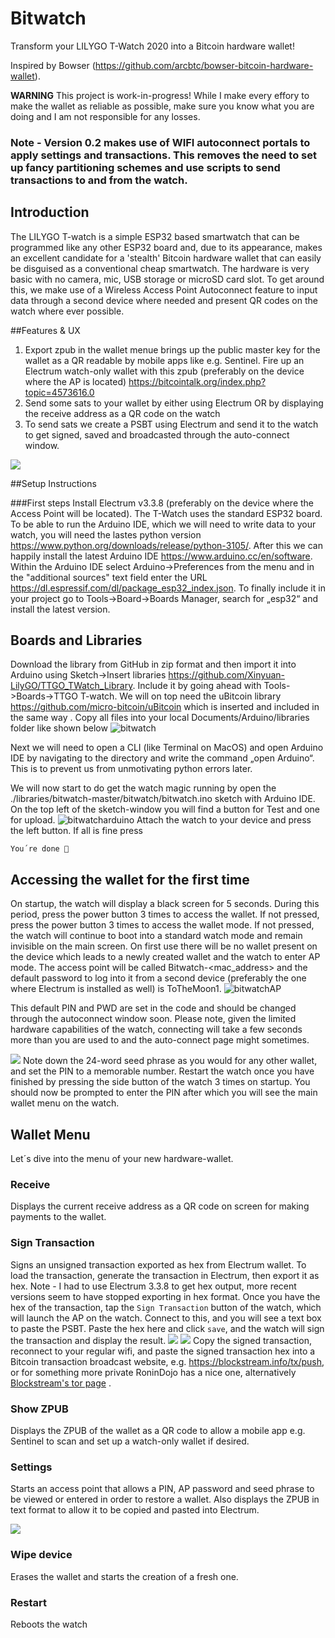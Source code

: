 # Bitwatch
Transform your LILYGO T-Watch 2020 into a Bitcoin hardware wallet!

Inspired by Bowser (https://github.com/arcbtc/bowser-bitcoin-hardware-wallet).

**WARNING**
This project is work-in-progress! While I make every effory to make the wallet as reliable as possible, make sure you know what you are doing and I am not responsible for any losses.

### Note - Version 0.2 makes use of WIFI autoconnect portals to apply settings and transactions. This removes the need to set up fancy partitioning schemes and use scripts to send transactions to and from the watch.

## Introduction
The LILYGO T-watch is a simple ESP32 based smartwatch that can be programmed like any other ESP32 board and, due to its appearance, makes an excellent candidate for a 'stealth' Bitcoin hardware wallet that can easily be disguised as a conventional cheap smartwatch. 
The hardware is very basic with no camera, mic, USB storage or microSD card slot. To get around this, we make use of a Wireless Access Point Autoconnect feature to input data through a second device where needed and present QR codes on the watch where ever possible. 

##Features & UX

1. Export zpub in the wallet menue brings up the public master key for the wallet as a QR readable by mobile apps like e.g. Sentinel. 
Fire up an Electrum watch-only wallet with this zpub (preferably on the device where the AP is located) https://bitcointalk.org/index.php?topic=4573616.0 
2. Send some sats to your wallet by either using Electrum OR by displaying the receive address as a QR code on the watch 
3. To send sats we create a PSBT using Electrum and send it to the watch to get signed, saved and broadcasted through the auto-connect window.

<a href="https://odysee.com/@davidcarrington:3/bitwatch-introduction:c" target="_blank"><img src="https://user-images.githubusercontent.com/32391650/177209415-e0f21b06-1e7b-4d71-94c7-2392d891b7b4.png"></a>

##Setup Instructions 

###First steps
Install Electrum v3.3.8 (preferably on the device where the Access Point will be located).
The T-Watch uses the standard ESP32 board. To be able to run the Arduino IDE, which we will need to write data to your watch, you will need the lastes python version https://www.python.org/downloads/release/python-3105/. After this we can happily install the latest Arduino IDE https://www.arduino.cc/en/software.
Within the Arduino IDE select Arduino->Preferences from the menu and in the "additional sources" text field enter the URL https://dl.espressif.com/dl/package_esp32_index.json. To finally include it in your project go to Tools->Board->Boards Manager, search for „esp32“ and install the latest version. 

## Boards and Libraries
Download the library from GitHub in zip format and then import it into Arduino using Sketch->Insert libraries https://github.com/Xinyuan-LilyGO/TTGO_TWatch_Library. Include it by going ahead with Tools->Boards->TTGO T-watch. 
We will on top need the uBitcoin library https://github.com/micro-bitcoin/uBitcoin which is inserted and included in the same way .
Copy all files into your local Documents/Arduino/libraries folder like shown below 
![bitwatch](https://user-images.githubusercontent.com/63317640/183272149-0b45f2ab-fb64-4b77-b722-24a3300c9da6.jpg)

Next we will need to open a CLI (like Terminal on MacOS) and open Arduino IDE by navigating to the directory and write the command „open Arduino“. This is to prevent us from unmotivating python errors later.

We will now start to do get the watch magic running by open the ./libraries/bitwatch-master/bitwatch/bitwatch.ino sketch with Arduino IDE. On the top left of the sketch-window you will find a button for Test and one for upload. 
![bitwatcharduino](https://user-images.githubusercontent.com/63317640/183271911-078868b6-11db-4acf-953c-4139a01c507a.jpg)
Attach the watch to your device and press the left <test> button. 
If all is fine press <upload> 

    You´re done 🎉 
    

## Accessing the wallet for the first time
On startup, the watch will display a black screen for 5 seconds. During this period, press the power button 3 times to access the wallet. If not pressed, press the power button 3 times to access the wallet mode. If not pressed, the watch will continue to boot into a standard watch mode and remain invisible on the main screen.
On first use there will be no wallet present on the device which leads to a newly created wallet and the watch to enter AP mode. The access point will be called Bitwatch-<mac_address> and the default password to log into it from a second device (preferably the one where Electrum is installed as well) is ToTheMoon1. 
![bitwatchAP](https://user-images.githubusercontent.com/63317640/183272001-795950c3-c5f1-40e8-9737-9da1135b5143.jpg)

This default PIN and PWD are set in the code and should be changed through the autoconnect window soon. 
Please note, given the limited hardware capabilities of the watch, connecting will take a few seconds more than you are used to and the auto-connect page might sometimes. 

<img src="https://user-images.githubusercontent.com/32391650/182398204-efba176f-8211-4f0a-a328-3dac35febf44.png"/>
Note down the 24-word seed phrase as you would for any other wallet, and set the PIN to a memorable number. Restart the watch once you have finished by pressing the side button of the watch 3 times on startup. 
You should now be prompted to enter the PIN after which you will see the main wallet menu on the watch.

## Wallet Menu

Let´s dive into the menu of your new hardware-wallet.

### Receive
Displays the current receive address as a QR code on screen for making payments to the wallet.

### Sign Transaction
Signs an unsigned transaction exported as hex from Electrum wallet. To load the transaction, generate the transaction in Electrum, then export it as hex. Note - I had to use Electrum 3.3.8 to get hex output, more recent versions seem to have stopped exporting in hex format.
Once you have the hex of the transaction, tap the `Sign Transaction` button of the watch, which will launch the AP on the watch. Connect to this, and you will see a text box to paste the PSBT. Paste the hex here and click `save`, and the watch will sign the transaction and display the result. 
<img src="https://user-images.githubusercontent.com/32391650/182398206-bf8cf7d0-b2b9-4845-a8bd-6426b3a16366.png"/>
<img src="https://user-images.githubusercontent.com/32391650/182398208-044d2eff-789e-4e32-95cb-68163c4f5a6c.png"/>
Copy the signed transaction, reconnect to your regular wifi, and paste the signed transaction hex into a Bitcoin transaction broadcast website, e.g. https://blockstream.info/tx/push, or for something more private RoninDojo has a nice one, alternatively <a href="http://explorerzydxu5ecjrkwceayqybizmpjjznk5izmitf2modhcusuqlid.onion/tx/push">Blockstream's tor page</a> .

### Show ZPUB
Displays the ZPUB of the wallet as a QR code to allow a mobile app e.g. Sentinel to scan and set up a watch-only wallet if desired.

### Settings
Starts an access point that allows a PIN, AP password and seed phrase to be viewed or entered in order to restore a wallet. Also displays the ZPUB in text format to allow it to be copied and pasted into Electrum.

<img src="https://user-images.githubusercontent.com/32391650/182398206-bf8cf7d0-b2b9-4845-a8bd-6426b3a16366.png"/>

### Wipe device
Erases the wallet and starts the creation of a fresh one.

### Restart
Reboots the watch
